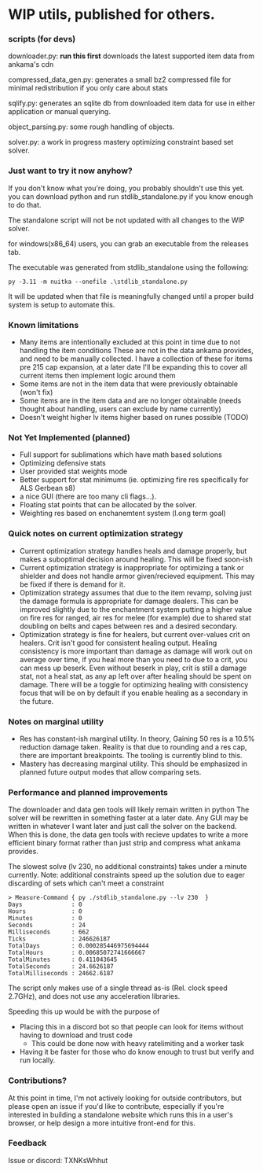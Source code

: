 # WIP utils, published for others.


### scripts (for devs)

downloader.py: **run this first** downloads the latest supported item data from ankama's cdn

compressed_data_gen.py: generates a small bz2 compressed file for minimal redistribution if you only care about stats

sqlify.py: generates an sqlite db from downloaded item data for use in either application or manual querying.

object_parsing.py: some rough handling of objects.

solver.py: a work in progress mastery optimizing constraint based set solver.

### Just want to try it now anyhow?

If you don't know what you're doing, you probably shouldn't use this yet.
you can download python and run stdlib_standalone.py if you know enough to do that.

The standalone script will not be not updated with all changes to the WIP solver.

for windows(x86_64) users, you can grab an executable from the releases tab. 

The executable was generated from stdlib_standalone using the following:
```
py -3.11 -m nuitka --onefile .\stdlib_standalone.py
```
It will be updated when that file is meaningfully
changed until a proper build system is setup to automate this.

### Known limitations

- Many items are intentionally excluded at this point in time due to not handling the item conditions
  These are not in the data ankama provides, and need to be manually collected.
  I have a collection of these for items pre 215 cap expansion,
  at a later date I'll be expanding this to cover all current items then implement logic around them
- Some items are not in the item data that were previously obtainable (won't fix)
- Some items are in the item data and are no longer obtainable 
  (needs thought about handling, users can exclude by name currently)
- Doesn't weight higher lv items higher based on runes possible (TODO)


### Not Yet Implemented (planned)

- Full support for sublimations which have math based solutions
- Optimizing defensive stats
- User provided stat weights mode
- Better support for stat minimums (ie. optimizing fire res specifically for ALS Gerbean s8)
- a nice GUI (there are too many cli flags...).
- Floating stat points that can be allocated by the solver.
- Weighting res based on enchanemtent system (l.ong term goal)


### Quick notes on current optimization strategy

- Current optimization strategy handles heals and damage properly, but makes a suboptimal decision around healing.
  This will be fixed soon-ish
- Current optimization strategy is inappropriate for optimizing a tank or shielder
  and does not handle armor given/recieved equipment. This may be fixed if there is demand for it.
- Optimization strategy assumes that due to the item revamp, solving just the damage formula is appropriate for damage dealers.
  This can be improved slightly due to the enchantment system putting a higher value on fire res for ranged, air res for melee (for example) due to shared stat doubling on belts and capes between res and a desired secondary.
- Optimization strategy is fine for healers, but current over-values crit on healers.
  Crit isn't good for consistent healing output. Healing consistency is more important than damage as damage will work out on average over time, if you heal more than you need to due to a crit, you can mess up beserk. Even without beserk in play, crit is still a
  damage stat, not a heal stat, as any ap left over after healing should be spent on damage.
  There will be a toggle for optimizing healing with consistency focus that
  will be on by default if you enable healing as a secondary in the future.


### Notes on marginal utility

- Res has constant-ish marginal utility.
  In theory, Gaining 50 res is a 10.5% reduction damage taken.
  Reality is that due to rounding and a res cap, there are important breakpoints. The tooling is currently blind to this.
- Mastery has decreasing marginal utility. This should be emphasized in planned future output modes that allow comparing sets.

### Performance and planned improvements

The downloader and data gen tools will likely remain written in python
The solver will be rewritten in something faster at a later date.
Any GUI may be written in whatever I want later and just call the solver on the backend.
When this is done, the data gen tools with recieve updates to write a more efficient binary format
rather than just strip and compress what ankama provides.

The slowest solve (lv 230, no additional constraints) takes under a minute currently.
Note: additional constraints speed up the solution due to eager discarding of sets which can't meet a constraint

```
> Measure-Command { py ./stdlib_standalone.py --lv 230  }
Days              : 0
Hours             : 0
Minutes           : 0
Seconds           : 24
Milliseconds      : 662
Ticks             : 246626187
TotalDays         : 0.000285446975694444
TotalHours        : 0.00685072741666667
TotalMinutes      : 0.411043645
TotalSeconds      : 24.6626187
TotalMilliseconds : 24662.6187
```
The script only makes use of a single thread as-is (Rel. clock speed 2.7GHz), and does not use any acceleration libraries.

Speeding this up would be with the purpose of

- Placing this in a discord bot so that people can look for items without having to download and trust code
    - This could be done now with heavy ratelimiting and a worker task
- Having it be faster for those who do know enough to trust but verify and run locally.

### Contributions?

At this point in time, I'm not actively looking for outside contributors, but please open an issue if you'd like to contribute, especially if you're interested in building a standalone website which runs this in a user's browser, or help design a more intuitive front-end for this.


### Feedback

Issue or discord: TXNKsWhhut